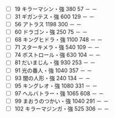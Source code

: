 
- [ ] 19	キラーマシン・強	380	57	－	－
- [ ] 31	ギガンテス・強	600	129	－	－
- [ ] 56	アトラス	1198	300	－	－
- [ ] 60	ドラゴン・強	250	75	－	－
- [ ] 68	キングヒドラ・強	1100	748	－	－
- [ ] 71	スターキメラ・強	540	109	－	－
- [ ] 74	ボストロール・強	630	104	－	－
- [ ] 81	だいまじん・強	930	253	－	－
- [ ] 91	光の番人・強	1040	357	－	－
- [ ] 93	闇の人形・強	240	134	－	－
- [ ] 95	キングレオ・強	1080	331	－	－
- [ ] 97	ヘルバトラー・強	1065	608	－	－
- [ ] 99	まおうのつかい・強	1040	291	－	－
- [ ] 102	キラーマジンガ・強	525	306	－	－
